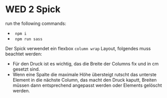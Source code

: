 # WED 2 Spick 
run the following commands: 
- `` npm i``
- `` npm run sass``

Der Spick verwendet ein flexbox ``column wrap`` Layout, folgendes muss beachtet werden: 
- Für den Druck ist es wichtig, das die Breite der Columns fix und in cm gesetzt sind.
- Wenn eine Spalte die maximale Höhe übersteigt rutscht das unterste Element in die nächste Column, das macht den Druck kaputt, Breiten müssen dann entsprechend angepasst werden oder Elements gelöscht werden.